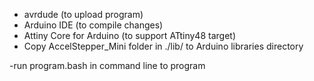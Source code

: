 - avrdude (to upload program)
- Arduino IDE (to compile changes)
- Attiny Core for Arduino (to support ATtiny48 target)
- Copy AccelStepper_Mini folder in ./lib/ to Arduino libraries directory

-run program.bash in command line to program
